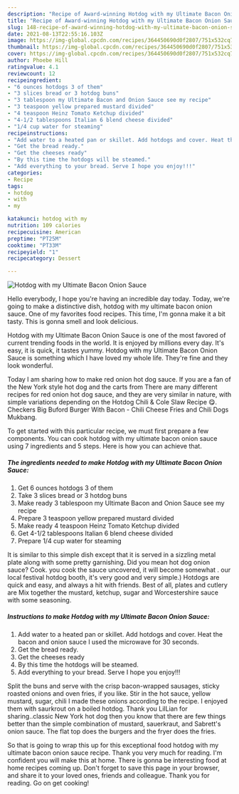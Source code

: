 ```yaml
---
description: "Recipe of Award-winning Hotdog with my Ultimate Bacon Onion Sauce"
title: "Recipe of Award-winning Hotdog with my Ultimate Bacon Onion Sauce"
slug: 148-recipe-of-award-winning-hotdog-with-my-ultimate-bacon-onion-sauce
date: 2021-08-13T22:55:16.103Z
image: https://img-global.cpcdn.com/recipes/364450690d0f2807/751x532cq70/hotdog-with-my-ultimate-bacon-onion-sauce-recipe-main-photo.jpg
thumbnail: https://img-global.cpcdn.com/recipes/364450690d0f2807/751x532cq70/hotdog-with-my-ultimate-bacon-onion-sauce-recipe-main-photo.jpg
cover: https://img-global.cpcdn.com/recipes/364450690d0f2807/751x532cq70/hotdog-with-my-ultimate-bacon-onion-sauce-recipe-main-photo.jpg
author: Phoebe Hill
ratingvalue: 4.1
reviewcount: 12
recipeingredient:
- "6 ounces hotdogs 3 of them"
- "3 slices bread or 3 hotdog buns"
- "3 tablespoon my Ultimate Bacon and Onion Sauce see my recipe"
- "3 teaspoon yellow prepared mustard divided"
- "4 teaspoon Heinz Tomato Ketchup divided"
- "4-1/2 tablespoons Italian 6 blend cheese divided"
- "1/4 cup water for steaming"
recipeinstructions:
- "Add water to a heated pan or skillet. Add hotdogs and cover. Heat the bacon and onion sauce I used the microwave for 30 seconds."
- "Get the bread ready."
- "Get the cheeses ready"
- "By this time the hotdogs will be steamed."
- "Add everything to your bread. Serve I hope you enjoy!!!"
categories:
- Recipe
tags:
- hotdog
- with
- my

katakunci: hotdog with my 
nutrition: 109 calories
recipecuisine: American
preptime: "PT25M"
cooktime: "PT33M"
recipeyield: "1"
recipecategory: Dessert

---
```



![Hotdog with my Ultimate Bacon Onion Sauce](https://img-global.cpcdn.com/recipes/364450690d0f2807/751x532cq70/hotdog-with-my-ultimate-bacon-onion-sauce-recipe-main-photo.jpg)

Hello everybody, I hope you're having an incredible day today. Today, we're going to make a distinctive dish, hotdog with my ultimate bacon onion sauce. One of my favorites food recipes. This time, I'm gonna make it a bit tasty. This is gonna smell and look delicious.

Hotdog with my Ultimate Bacon Onion Sauce is one of the most favored of current trending foods in the world. It is enjoyed by millions every day. It's easy, it is quick, it tastes yummy. Hotdog with my Ultimate Bacon Onion Sauce is something which I have loved my whole life. They're fine and they look wonderful.

Today I am sharing how to make red onion hot dog sauce. If you are a fan of the New York style hot dog and the carts from There are many different recipes for red onion hot dog sauce, and they are very similar in nature, with simple variations depending on the Hotdog Chili &amp; Cole Slaw Recipe 😋. Checkers Big Buford Burger With Bacon - Chili Cheese Fries and Chili Dogs Mukbang.


To get started with this particular recipe, we must first prepare a few components. You can cook hotdog with my ultimate bacon onion sauce using 7 ingredients and 5 steps. Here is how you can achieve that.

<!--inarticleads1-->

##### The ingredients needed to make Hotdog with my Ultimate Bacon Onion Sauce:

1. Get 6 ounces hotdogs 3 of them
1. Take 3 slices bread or 3 hotdog buns
1. Make ready 3 tablespoon my Ultimate Bacon and Onion Sauce see my recipe
1. Prepare 3 teaspoon yellow prepared mustard divided
1. Make ready 4 teaspoon Heinz Tomato Ketchup divided
1. Get 4-1/2 tablespoons Italian 6 blend cheese divided
1. Prepare 1/4 cup water for steaming


It is similar to this simple dish except that it is served in a sizzling metal plate along with some pretty garnishing. Did you mean hot dog onion sauce? Cook. you cook the sauce uncovered, it will become somewhat . our local festival hotdog booth, it&#39;s very good and very simple.) Hotdogs are quick and easy, and always a hit with friends. Best of all, plates and cutlery are Mix together the mustard, ketchup, sugar and Worcestershire sauce with some seasoning. 

<!--inarticleads2-->

##### Instructions to make Hotdog with my Ultimate Bacon Onion Sauce:

1. Add water to a heated pan or skillet. Add hotdogs and cover. Heat the bacon and onion sauce I used the microwave for 30 seconds.
1. Get the bread ready.
1. Get the cheeses ready
1. By this time the hotdogs will be steamed.
1. Add everything to your bread. Serve I hope you enjoy!!!


Split the buns and serve with the crisp bacon-wrapped sausages, sticky roasted onions and oven fries, if you like. Stir in the hot sauce, yellow mustard, sugar, chili I made these onions according to the recipe. I enjoyed them with saurkrout on a boiled hotdog. Thank you LilLian for sharing..classic New York hot dog then you know that there are few things better than the simple combination of mustard, sauerkraut, and Sabrett&#39;s onion sauce. The flat top does the burgers and the fryer does the fries. 

So that is going to wrap this up for this exceptional food hotdog with my ultimate bacon onion sauce recipe. Thank you very much for reading. I'm confident you will make this at home. There is gonna be interesting food at home recipes coming up. Don't forget to save this page in your browser, and share it to your loved ones, friends and colleague. Thank you for reading. Go on get cooking!
